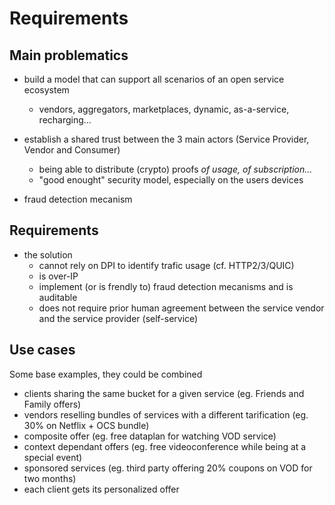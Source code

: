 # Requirements

## Main problematics

- build a model that can support all scenarios of an open service ecosystem
    - vendors, aggregators, marketplaces, dynamic, as-a-service, recharging...

- establish a shared trust between the 3 main actors (Service Provider, Vendor and Consumer)
    - being able to distribute (crypto) proofs _of usage, of subscription..._
    - "good enought" security model, especially on the users devices

- fraud detection mecanism

## Requirements

- the solution 
    - cannot rely on DPI to identify trafic usage (cf. HTTP2/3/QUIC)
    - is over-IP
    - implement (or is frendly to) fraud detection mecanisms and is auditable
    - does not require prior human agreement between the service vendor and the service provider (self-service)
 
## Use cases

Some base examples, they could be combined
- clients sharing the same bucket for a given service (eg. Friends and Family offers)
- vendors reselling bundles of services with a different tarification (eg. 30% on Netflix + OCS bundle)
- composite offer (eg. free dataplan for watching VOD service)
- context dependant offers (eg. free videoconference while being at a special event)
- sponsored services (eg. third party offering 20% coupons on VOD for two months)
- each client gets its personalized offer

